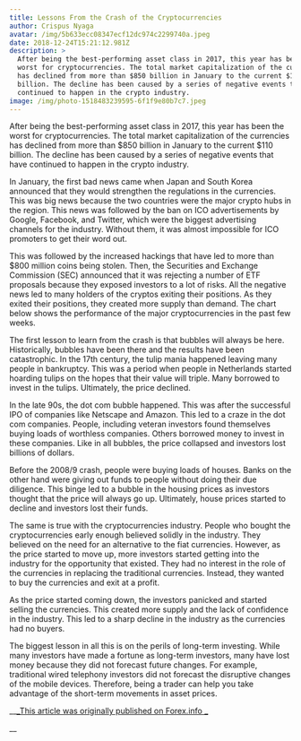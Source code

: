 ```yaml
---
title: Lessons From the Crash of the Cryptocurrencies
author: Crispus Nyaga
avatar: /img/5b633ecc08347ecf12dc974c2299740a.jpeg
date: 2018-12-24T15:21:12.981Z
description: >
  After being the best-performing asset class in 2017, this year has been the
  worst for cryptocurrencies. The total market capitalization of the currencies
  has declined from more than $850 billion in January to the current $110
  billion. The decline has been caused by a series of negative events that have
  continued to happen in the crypto industry.
image: /img/photo-1518483239595-6f1f9e80b7c7.jpeg
---
```

After being the best-performing asset class in 2017, this year has been the worst for cryptocurrencies. The total market capitalization of the currencies has declined from more than $850 billion in January to the current $110 billion. The decline has been caused by a series of negative events that have continued to happen in the crypto industry.



In January, the first bad news came when Japan and South Korea announced that they would strengthen the regulations in the currencies. This was big news because the two countries were the major crypto hubs in the region. This news was followed by the ban on ICO advertisements by Google, Facebook, and Twitter, which were the biggest advertising channels for the industry. Without them, it was almost impossible for ICO promoters to get their word out.



This was followed by the increased hackings that have led to more than $800 million coins being stolen. Then, the Securities and Exchange Commission (SEC) announced that it was rejecting a number of ETF proposals because they exposed investors to a lot of risks. All the negative news led to many holders of the cryptos exiting their positions. As they exited their positions, they created more supply than demand. The chart below shows the performance of the major cryptocurrencies in the past few weeks.



The first lesson to learn from the crash is that bubbles will always be here. Historically, bubbles have been there and the results have been catastrophic. In the 17th century, the tulip mania happened leaving many people in bankruptcy. This was a period when people in Netherlands started hoarding tulips on the hopes that their value will triple. Many borrowed to invest in the tulips. Ultimately, the price declined.



In the late 90s, the dot com bubble happened. This was after the successful IPO of companies like Netscape and Amazon. This led to a craze in the dot com companies. People, including veteran investors found themselves buying loads of worthless companies. Others borrowed money to invest in these companies. Like in all bubbles, the price collapsed and investors lost billions of dollars.



Before the 2008/9 crash, people were buying loads of houses. Banks on the other hand were giving out funds to people without doing their due diligence. This binge led to a bubble in the housing prices as investors thought that the price will always go up. Ultimately, house prices started to decline and investors lost their funds.



The same is true with the cryptocurrencies industry. People who bought the cryptocurrencies early enough believed solidly in the industry. They believed on the need for an alternative to the fiat currencies. However, as the price started to move up, more investors started getting into the industry for the opportunity that existed. They had no interest in the role of the currencies in replacing the traditional currencies. Instead, they wanted to buy the currencies and exit at a profit.



As the price started coming down, the investors panicked and started selling the currencies. This created more supply and the lack of confidence in the industry. This led to a sharp decline in the industry as the currencies had no buyers.



The biggest lesson in all this is on the perils of long-term investing. While many investors have made a fortune as long-term investors, many have lost money because they did not forecast future changes. For example, traditional wired telephony investors did not forecast the disruptive changes of the mobile devices. Therefore, being a trader can help you take advantage of the short-term movements in asset prices.



__[_This article was originally published on Forex.info _](http://forex.info/lessons-from-the-crash-of-the-cryptocurrencies/)

__
